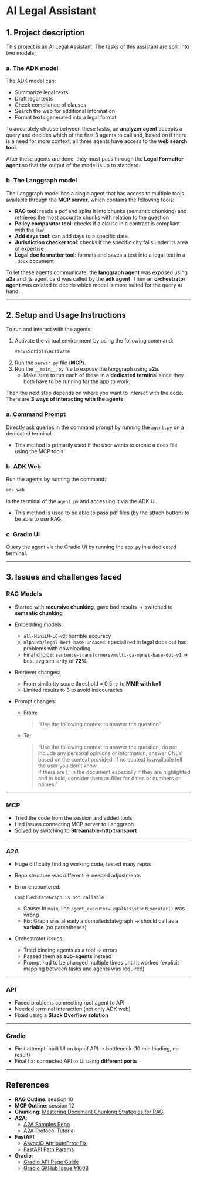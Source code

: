 # AI Legal Assistant

## 1. Project description
This project is an AI Legal Assistant. The tasks of this assistant are split into two models:  

### a. The ADK model
The ADK model can:  
- Summarize legal texts  
- Draft legal texts  
- Check compliance of clauses  
- Search the web for additional information  
- Format texts generated into a legal format  

To accurately choose between these tasks, an **analyzer agent** accepts a query and decides which of the first 3 agents to call and, based on if there is a need for more context, all three agents have access to the **web search tool**.  

After these agents are done, they must pass through the **Legal Formatter agent** so that the output of the model is up to standard.  

### b. The Langgraph model
The Langgraph model has a single agent that has access to multiple tools available through the **MCP server**, which contains the following tools:  
- **RAG tool**: reads a pdf and splits it into chunks (semantic chunking) and retrieves the most accurate chunks with relation to the question  
- **Policy comparator tool**: checks if a clause in a contract is compliant with the law  
- **Add days tool**: can add days to a specific date  
- **Jurisdiction checker tool**: checks if the specific city falls under its area of expertise  
- **Legal doc formatter tool**: formats and saves a text into a legal text in a `.docx` document  

To let these agents communicate, the **langgraph agent** was exposed using **a2a** and its agent card was called by the **adk agent**. Then an **orchestrator agent** was created to decide which model is more suited for the query at hand.  

---

## 2. Setup and Usage Instructions
To run and interact with the agents:  

1. Activate the virtual environment by using the following command:
   ```bash
   venv\Scripts\activate
   ```
2. Run the `server.py` file (**MCP**).  
3. Run the `__main__.py` file to expose the langgraph using **a2a**.  
   - Make sure to run each of these in a **dedicated terminal** since they both have to be running for the app to work.  

Then the next step depends on where you want to interact with the code.  
There are **3 ways of interacting with the agents**:  

### a. Command Prompt
Directly ask queries in the command prompt by running the `agent.py` on a dedicated terminal.  
- This method is primarily used if the user wants to create a docx file using the MCP tools.  

### b. ADK Web
Run the agents by running the command:  
```bash
adk web
```  
in the terminal of the `agent.py` and accessing it via the ADK UI.  
- This method is used to be able to pass pdf files (by the attach button) to be able to use RAG.  

### c. Gradio UI
Query the agent via the Gradio UI by running the `app.py` in a dedicated terminal.  

---

## 3. Issues and challenges faced

### RAG Models
- Started with **recursive chunking**, gave bad results → switched to **semantic chunking**  
- Embedding models:  
  - `all-MiniLM-L6-v2`: horrible accuracy  
  - `nlpaueb/legal-bert-base-uncased`: specialized in legal docs but had problems with downloading  
  - Final choice: `sentence-transformers/multi-qa-mpnet-base-dot-v1` → best avg similarity of **72%**  

- Retriever changes:  
  - From similarity score threshold = 0.5 → to **MMR with k=1**  
  - Limited results to 3 to avoid inaccuracies  

- Prompt changes:  
  - From:  
    > “Use the following context to answer the question”  
  - To:  
    > “Use the following context to answer the question, do not include any personal opinions or information, answer ONLY based on the context provided. If no context is available tell the user you don't know.  
    > If there are [] in the document especially if they are highlighted and in bold, consider them as filler for dates or numbers or names.”  

---

### MCP
- Tried the code from the session and added tools  
- Had issues connecting MCP server to Langgraph  
- Solved by switching to **Streamable-http transport**  

---

### A2A
- Huge difficulty finding working code, tested many repos  
- Repo structure was different → needed adjustments  
- Error encountered:  
  ```
  CompiledStateGraph is not callable
  ```  
  - Cause: In `main`, line `agent_executor=LegalAssistantExecutor()` was wrong  
  - Fix: Graph was already a compiledstategraph → should call as a **variable** (no parentheses)  

- Orchestrator issues:  
  - Tried binding agents as a tool → errors  
  - Passed them as **sub-agents** instead  
  - Prompt had to be changed multiple times until it worked (explicit mapping between tasks and agents was required)  

---

### API
- Faced problems connecting root agent to API  
- Needed terminal interaction (not only ADK web)  
- Fixed using a **Stack Overflow solution**  

---

### Gradio
- First attempt: built UI on top of API → bottleneck (10 min loading, no result)  
- Final fix: connected API to UI using **different ports**  

---

## References
- **RAG Outline**: session 10  
- **MCP Outline**: session 12  
- **Chunking**: [Mastering Document Chunking Strategies for RAG](https://medium.com/@sahin.samia/mastering-document-chunking-strategies-for-retrieval-augmented-generation-rag-c9c16785efc7)  
- **A2A**:  
  - [A2A Samples Repo](https://github.com/a2aproject/a2a-samples/tree/main/samples/python/agents/langgraph/app)  
  - [A2A Protocol Tutorial](https://a2a-protocol.org/latest/tutorials/python/7-streaming-and-multiturn/)  
- **FastAPI**:  
  - [AsyncIO AttributeError Fix](https://stackoverflow.com/questions/79715255/python-asyncio-attributeerror-coroutine-object-has-no-attribute-state-with)  
  - [FastAPI Path Params](https://fastapi.tiangolo.com/tutorial/path-params/)  
- **Gradio**:  
  - [Gradio API Page Guide](https://www.gradio.app/guides/view-api-page)  
  - [Gradio GitHub Issue #1608](https://github.com/gradio-app/gradio/issues/1608)  
